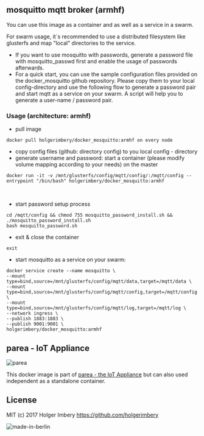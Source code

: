 ## mosquitto mqtt broker (armhf)

You can use this image as a container and as well as a service in a swarm.

For swarm usage, it´s recommended to use a distributed filesystem like glusterfs and map "local" directories to the service.

  * If you want to use mosquitto with passwords, generate a password file with mosquitto_passwd first and enable the usage of passwords afterwards.
  * For a quick start, you can use the sample configuration files provided on the docker_mosquitto github repository. Please copy them to your local config-directory and use the following flow to generate a password pair and start mqtt as a service on your swarm. A script will help you to generate a user-name / password pair.

### Usage (architecture: armhf)

   * pull image
```
docker pull holgerimbery/docker_mosquitto:armhf on every node
```
   * copy config files (github: directory config) to you local config - directory
   * generate username and password:
   start a container (please modify volume mapping according to your needs) on the master
    
```
docker run -it -v /mnt/glusterfs/config/mqtt/config/:/mqtt/config --entrypoint "/bin/bash" holgerimbery/docker_mosquitto:armhf
```
        
   * start password setup process
```
cd /mqtt/config && chmod 755 mosquitto_password_install.sh && ./mosquitto_password_install.sh
bash mosquitto_password.sh
```

   * exit & close the container
```
exit
```

   * start mosquitto as a service on your swarm:

```
docker service create --name mosquitto \
--mount type=bind,source=/mnt/glusterfs/config/mqtt/data,target=/mqtt/data \
--mount type=bind,source=/mnt/glusterfs/config/mqtt/config,target=/mqtt/config \
--mount type=bind,source=/mnt/glusterfs/config/mqtt/log,target=/mqtt/log \
--network ingress \
--publish 1883:1883 \
--publish 9001:9001 \
holgerimbery/docker_mosquitto:armhf
```

## parea - IoT Appliance
![parea](https://github.com/holgerimbery/parea/raw/master/files/logo_xs.jpg)

This docker image is part of [parea - the IoT Appliance](https://github.com/holgerimbery/parea)
but can also used independent as a standalone container.

## License
MIT (c) 2017 Holger Imbery https://github.com/holgerimbery

![made-in-berlin](https://github.com/holgerimbery/environment/raw/master/made-in-berlin-badge_small.png)
